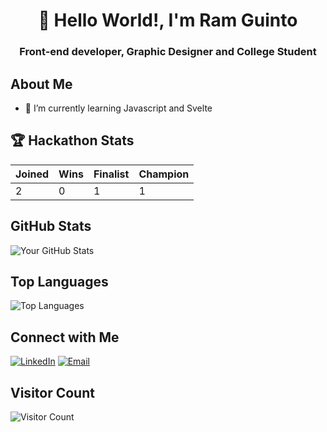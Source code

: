 <h1 align="center">👋 Hello World!, I'm Ram Guinto</h1>
<h3 align="center">Front-end developer, Graphic Designer and College Student</h3>

## About Me
- 🌱 I’m currently learning Javascript and Svelte


## 🏆 Hackathon Stats
| Joined  | Wins | Finalist | Champion |
| ------------- | ------------- | ------------- | ------------- |
| 2  | 0  | 1  | 1  |


## GitHub Stats
![Your GitHub Stats](https://github-readme-stats.vercel.app/api?username=ram-gold&show_icons=true&theme=radical)
## Top Languages
![Top Languages](https://github-readme-stats.vercel.app/api/top-langs/?username=ram-gold&layout=compact&theme=radical)
## Connect with Me
[![LinkedIn](https://img.shields.io/badge/LinkedIn-blue?style=flat&logo=linkedin)](https://ph.linkedin.com/in/ram-guinto-20881a180)
[![Email](https://img.shields.io/badge/Email-blue?style=flat&logo=gmail)](mailto:guintoramachilles@gmail.com)
## Visitor Count
![Visitor Count](https://profile-counter.glitch.me/ram-gold/count.svg)
